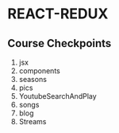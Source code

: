 # REACT-REDUX

## Course Checkpoints

1. jsx
2. components
3. seasons
4. pics
5. YoutubeSearchAndPlay
6. songs
7. blog
8. Streams